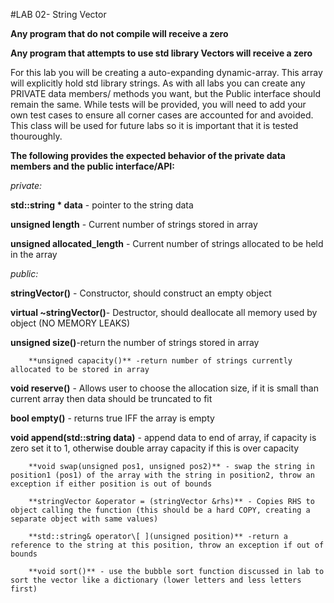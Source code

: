 #LAB 02- String Vector

**Any program that do not compile will receive a zero**

**Any program that attempts to use std library Vectors will receive a zero**

For this lab you will be creating a auto-expanding dynamic-array. This array will explicitly hold std library strings.
As with all labs you can create any PRIVATE data members/ methods you want, but the Public interface should remain the same.
While tests will be provided, you will need to add your own test cases to ensure all corner cases are accounted for and avoided.
This class will be used for future labs so it is important that it is tested thouroughly.

**The following provides the expected behavior of the private data members and the public interface/API:**

*private:*
    
**std::string * data** - pointer to the string data

**unsigned length** - Current number of strings stored in array

**unsigned allocated_length** - Current number of strings allocated to be held in the array

*public:*

**stringVector()** - Constructor, should construct an empty object

**virtual ~stringVector()**- Destructor, should deallocate all memory used by object (NO MEMORY LEAKS)

**unsigned size()**-return the number of strings stored in array

        **unsigned capacity()** -return number of strings currently allocated to be stored in array

**void reserve()** - Allows user to choose the allocation size, if it is small than current array then data should be truncated to fit

**bool empty()** - returns true IFF the array is empty

**void append(std::string data)** - append data to end of array, if capacity is zero set it to 1, otherwise double array capacity if this is over capacity

        **void swap(unsigned pos1, unsigned pos2)** - swap the string in position1 (pos1) of the array with the string in position2, throw an exception if either position is out of bounds

        **stringVector &operator = (stringVector &rhs)** - Copies RHS to object calling the function (this should be a hard COPY, creating a separate object with same values)

        **std::string& operator\[ ](unsigned position)** -return a reference to the string at this position, throw an exception if out of bounds

        **void sort()** - use the bubble sort function discussed in lab to sort the vector like a dictionary (lower letters and less letters first)